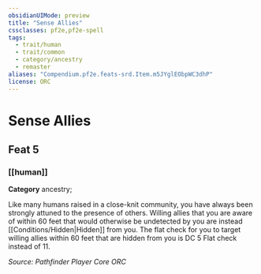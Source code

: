 ```yaml
---
obsidianUIMode: preview
title: "Sense Allies"
cssclasses: pf2e,pf2e-spell
tags:
  - trait/human
  - trait/common
  - category/ancestry
  - remaster
aliases: "Compendium.pf2e.feats-srd.Item.m5JYglEObpWC3dhP"
license: ORC
---
```

# Sense Allies
## Feat 5
### [[human]]

**Category** ancestry; 




Like many humans raised in a close-knit community, you have always been strongly attuned to the presence of others. Willing allies that you are aware of within 60 feet that would otherwise be undetected by you are instead [[Conditions/Hidden|Hidden]] from you. The flat check for you to target willing allies within 60 feet that are hidden from you is DC 5 Flat check instead of 11.

*Source: Pathfinder Player Core*
*ORC*